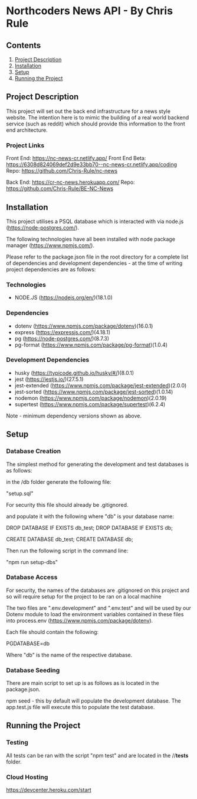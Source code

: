 # Northcoders News API - By Chris Rule

## Contents

1. [Project Description](#project-description)
2. [Installation](#installation)
3. [Setup](#setup)
4. [Running the Project](#running-the-project)

## Project Description

This project will set out the back end infrastructure for a news style website. The intention here is to mimic the building of a real world backend service (such as reddit) which should provide this information to the front end architecture.

### Project Links

Front End: https://nc-news-cr.netlify.app/
Front End Beta: https://6308d824069def2d9e33bb70--nc-news-cr.netlify.app/coding
Repo: https://github.com/Chris-Rule/nc-news

Back End: https://cr-nc-news.herokuapp.com/
Repo: https://github.com/Chris-Rule/BE-NC-News

## Installation

This project utilises a PSQL database which is interacted with via node.js (https://node-postgres.com/).

The following technologies have all been installed with node package manager (https://www.npmjs.com/).

Please refer to the package.json file in the root directory for a complete list of dependencies and development dependencies - at the time of writing project dependencies are as follows:

### Technologies

- NODE.JS (https://nodejs.org/en/)(18.1.0)

### Dependencies

- dotenv (https://www.npmjs.com/package/dotenv)(16.0.1)
- express (https://expressjs.com/)(4.18.1)
- pg (https://node-postgres.com/)(8.7.3)
- pg-format (https://www.npmjs.com/package/pg-format)(1.0.4)

### Development Dependencies

- husky (https://typicode.github.io/husky/#/)(8.0.1)
- jest (https://jestjs.io/)(27.5.1)
- jest-extended (https://www.npmjs.com/package/jest-extended)(2.0.0)
- jest-sorted (https://www.npmjs.com/package/jest-sorted)(1.0.14)
- nodemon (https://www.npmjs.com/package/nodemon)(2.0.19)
- supertest (https://www.npmjs.com/package/supertest)(6.2.4)

Note - minimum dependency versions shown as above.

## Setup

### Database Creation

The simplest method for generating the development and test databases is as follows:

in the /db folder generate the following file:

"setup.sql"

For security this file should already be .gitignored.

and populate it with the following where "db" is your database name:

DROP DATABASE IF EXISTS db_test;
DROP DATABASE IF EXISTS db;

CREATE DATABASE db_test;
CREATE DATABASE db;

Then run the following script in the command line:

"npm run setup-dbs"

### Database Access

For security, the names of the databases are .gitignored on this project and so will require setup for the project to be ran on a local machine

The two files are ".env.development" and ".env.test" and will be used by our Dotenv module to load the environment variables contained in these files into process.env (https://www.npmjs.com/package/dotenv).

Each file should contain the following:

PGDATABASE=db

Where "db" is the name of the respective database.

### Database Seeding

There are main script to set up is as follows as is located in the package.json.

npm seed - this by default will populate the development database. The app.test.js file will execute this to populate the test database.

## Running the Project

### Testing

All tests can be ran with the script "npm test" and are located in the //**tests** folder.

### Cloud Hosting

https://devcenter.heroku.com/start
